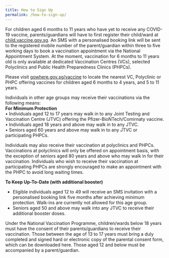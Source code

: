```yaml
---
title: How to Sign Up
permalink: /how-to-sign-up/
---
```

For children aged 6 months to 11 years who have yet to receive any COVID-19 vaccine, parents/guardians will have to first register their child/ward at [child.vaccine.gov.sg](https://child.vaccine.gov.sg/). An SMS with a personalised booking link will be sent to the registered mobile number of the parent/guardian within three to five working days to book a vaccination appointment via the National Appointment System. At the moment, vaccination for 6 months to 11 years old is only available at dedicated Vaccination Centres (VCs), selected Polyclinics and Public Health Preparedness Clinics (PHPCs).
 
Please visit [gowhere.gov.sg/vaccine](https://www.gowhere.gov.sg/vaccine) to locate the nearest VC, Polyclinic or PHPC offering vaccines for children aged 6 months to 4 years, and 5 to 11 years.

Individuals in other age groups may receive their vaccinations via the following means:<br>
**For Minimum Protection**<br>
• Individuals aged 12 to 17 years may walk in to any Joint Testing and Vaccination Centre (JTVC) offering the Pfizer-BioNTech/Comirnaty vaccine.<br>
• Individuals aged 18 years and above may walk in to any JTVC.<br>
• Seniors aged 60 years and above may walk in to any JTVC or participating PHPCs.

Individuals may also receive their vaccination at polyclinics and PHPCs. Vaccinations at polyclinics will only be offered on appointment basis, with the exception of seniors aged 80 years and above who may walk in for their vaccination. Individuals who wish to receive their vaccination at participating PHPCs are strongly encouraged to make an appointment with the PHPC to avoid long waiting times.

**To Keep Up-To-Date (with additional booster)**<br>
* Eligible individuals aged 12 to 49 will receive an SMS invitation with a personalised booking link five months after achieving minimum protection. Walk-ins are currently not allowed for this age group.
* Seniors aged 50 and above may walk into any JTVC to receive their additional booster doses.

Under the National Vaccination Programme, children/wards below 18 years must have the consent of their parents/guardians to receive their vaccination. Those between the age of 13 to 17 years must bring a duly completed and signed hard or electronic copy of the parental consent form, which can be downloaded
here. Those aged 12 and below must be accompanied by a parent/guardian.